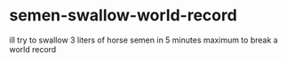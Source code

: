 # semen-swallow-world-record
ill try to swallow 3 liters of horse semen in 5 minutes maximum to break a world record

